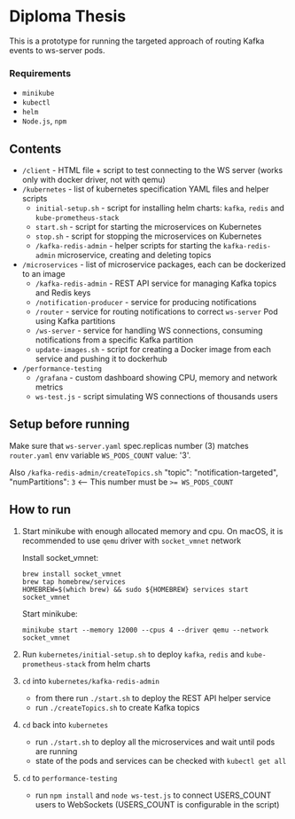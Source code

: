 # Diploma Thesis

This is a prototype for running the targeted approach of routing Kafka events to ws-server pods.

### Requirements

- `minikube`
- `kubectl`
- `helm`
- `Node.js`, `npm`

## Contents

- `/client` - HTML file + script to test connecting to the WS server (works only with docker driver, not with qemu)
- `/kubernetes` - list of kubernetes specification YAML files and helper scripts
  - `initial-setup.sh` - script for installing helm charts: `kafka`, `redis` and `kube-prometheus-stack`
  - `start.sh` - script for starting the microservices on Kubernetes
  - `stop.sh` - script for stopping the microservices on Kubernetes
  - `/kafka-redis-admin` - helper scripts for starting the `kafka-redis-admin` microservice, creating and deleting topics
- `/microservices` - list of microservice packages, each can be dockerized to an image
  - `/kafka-redis-admin` - REST API service for managing Kafka topics and Redis keys
  - `/notification-producer` - service for producing notifications
  - `/router` - service for routing notifications to correct `ws-server` Pod using Kafka partitions
  - `/ws-server` - service for handling WS connections, consuming notifications from a specific Kafka partition
  - `update-images.sh` - script for creating a Docker image from each service and pushing it to dockerhub
- `/performance-testing`
  - `/grafana` - custom dashboard showing CPU, memory and network metrics
  - `ws-test.js` - script simulating WS connections of thousands users

## Setup before running

Make sure that `ws-server.yaml` spec.replicas number (3) matches `router.yaml` env variable `WS_PODS_COUNT` value: '3'.

Also `/kafka-redis-admin/createTopics.sh` "topic": "notification-targeted", "numPartitions": `3` <-- This number must be `>= WS_PODS_COUNT`

## How to run

1. Start minikube with enough allocated memory and cpu. On macOS, it is recommended to use `qemu` driver with `socket_vmnet` network

   Install socket_vmnet:

   ```
   brew install socket_vmnet
   brew tap homebrew/services
   HOMEBREW=$(which brew) && sudo ${HOMEBREW} services start socket_vmnet
   ```

   Start minikube:

   ```
   minikube start --memory 12000 --cpus 4 --driver qemu --network socket_vmnet
   ```

2. Run `kubernetes/initial-setup.sh` to deploy `kafka`, `redis` and `kube-prometheus-stack` from helm charts
3. `cd` into `kubernetes/kafka-redis-admin`
   - from there run `./start.sh` to deploy the REST API helper service
   - run `./createTopics.sh` to create Kafka topics
4. `cd` back into `kubernetes`
   - run `./start.sh` to deploy all the microservices and wait until pods are running
   - state of the pods and services can be checked with `kubectl get all`
5. `cd` to `performance-testing`
   - run `npm install` and `node ws-test.js` to connect USERS_COUNT users to WebSockets (USERS_COUNT is configurable in the script)
